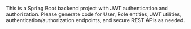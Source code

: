 <!-- Use this file to provide workspace-specific custom instructions to Copilot. For more details, visit https://code.visualstudio.com/docs/copilot/copilot-customization#_use-a-githubcopilotinstructionsmd-file -->

This is a Spring Boot backend project with JWT authentication and authorization. Please generate code for User, Role entities, JWT utilities, authentication/authorization endpoints, and secure REST APIs as needed.